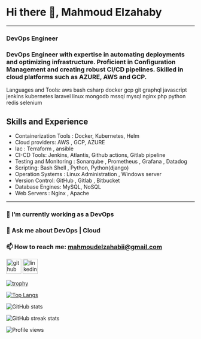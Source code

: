 # Hi there 👋, Mahmoud Elzahaby 
-------------------------------------
### DevOps Engineer
### DevOps Engineer with expertise in automating deployments and optimizing infrastructure. Proficient in Configuration Management and creating robust CI/CD pipelines. Skilled in cloud platforms such as AZURE, AWS and GCP.
Languages and Tools:
aws bash csharp docker gcp git graphql javascript jenkins kubernetes laravel linux mongodb mssql mysql nginx php python redis selenium
## Skills and Experience 
- Containerization Tools : Docker, Kubernetes, Helm                       
- Cloud providers: AWS , GCP, AZURE
- Iac : Terraform , ansible                                            
- CI-CD Tools: Jenkins, Atlantis, Github actions, Gitlab pipeline                                                 
- Testing and Monitoring : Sonarqube , Prometheus , Grafana , Datadog
- Scripting: Bash Shell , Python, Python(django)                          
- Operation Systems : Linux Administration , Windows server
- Version Control: GitHub , Gitlab , Bitbucket                                      
- Database Engines: MySQL, NoSQL
- Web Servers : Nginx , Apache

-------------------------------------

### 🌱 I’m currently working as a DevOps
### 💬 Ask me about DevOps | Cloud 
### 📫 How to reach me: mahmoudelzahabii@gmail.com 


[<img src='https://cdn.jsdelivr.net/npm/simple-icons@3.0.1/icons/github.svg' alt='github' height='40'>](https://github.com/mahmoudelzahaby)  [<img src='https://cdn.jsdelivr.net/npm/simple-icons@3.0.1/icons/linkedin.svg' alt='linkedin' height='40'>](https://www.linkedin.com/in/mahmoudelzahaby/)  

[![trophy](https://github-profile-trophy.vercel.app/?username=mahmoudelzahaby)](https://github.com/ryo-ma/github-profile-trophy)

[![Top Langs](https://github-readme-stats.vercel.app/api/top-langs/?username=mahmoudelzahaby)](https://github.com/anuraghazra/github-readme-stats)

![GitHub stats](https://github-readme-stats.vercel.app/api?username=mahmoudelzahaby&show_icons=true)  

![GitHub streak stats](https://streak-stats.demolab.com/?user=mahmoudelzahaby)  

![Profile views](https://gpvc.arturio.dev/mahmoudelzahaby)  
